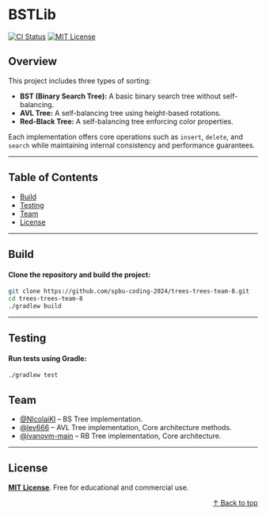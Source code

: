 <a id="readme-top"></a>
# BSTLib

[![CI Status](https://github.com/spbu-coding-2024/trees-trees-team-8/actions/workflows/ci.yml/badge.svg)](https://github.com/spbu-coding-2024/trees-trees-team-8/actions)
[![MIT License](https://img.shields.io/badge/License-MIT-blue.svg)](LICENSE)

## Overview

This project includes three types of sorting:
- **BST (Binary Search Tree):** A basic binary search tree without self-balancing.
- **AVL Tree:** A self-balancing tree using height-based rotations.
- **Red-Black Tree:** A self-balancing tree enforcing color properties.

Each implementation offers core operations such as `insert`, `delete`, and `search` while maintaining internal consistency and performance guarantees.

---

## Table of Contents
- [Build](#build)
- [Testing](#testing)
- [Team](#team)
- [License](#license)

---

## Build
#### Clone the repository and build the project:

```bash
git clone https://github.com/spbu-coding-2024/trees-trees-team-8.git
cd trees-trees-team-8
./gradlew build
```

---

## Testing

#### Run tests using Gradle:
```bash
./gradlew test
```

## Team


- [@NIcolaiKl](https://github.com/NIcolaiKl) – BS Tree implementation.
- [@lev666](https://github.com/lev666) – AVL Tree implementation, Core architecture methods.
- [@ivanovm-main](https://github.com/ivanovm-main) – RB Tree implementation, Core architecture.


---
## License

[<b>MIT License</b>](LICENSE). Free for educational and commercial use.

<p style="text-align: right;">
  <a href="#readme-top">↑ Back to top</a>
</p>